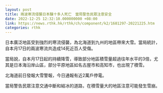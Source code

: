 ```yaml
---
layout: post
title: 兩波寒流侵襲日本釀十多人死亡　當局警告民眾注意安全
date: 2022-12-25 12:32:10.000000000 +08:00
link: https://news.rthk.hk/rthk/ch/component/k2/1681297-20221225.htm
categories: rthk
---
```


日本廣泛地區受到強烈的寒流侵襲，為北海道到九州的地區帶來大雪。當局統計，自本月17日的兩波寒流共造成14死近百人受傷。

當局說，自本月17日起的持續降雪，導致部分地區積雪量超過往年水平的3倍，尤其是日本海沿岸山區，部分平原地區如名古屋市和高知市，也出現了積雪。

北海道前日發報大雪警報，今日通報有近2萬戶停電。

當局警告民眾注意交通中斷和結冰的道路，在積雪量大的地區注意可能發生雪崩。
